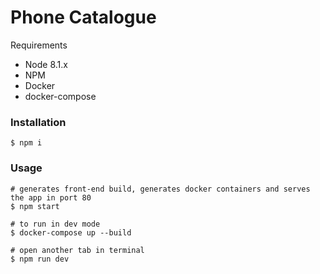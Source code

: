 # Phone Catalogue

Requirements
- Node 8.1.x
- NPM
- Docker
- docker-compose
 
### Installation
```
$ npm i
```

### Usage

```
# generates front-end build, generates docker containers and serves the app in port 80
$ npm start

# to run in dev mode
$ docker-compose up --build

# open another tab in terminal
$ npm run dev
```
